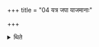 +++
title = "04 यत्र जपा याजमानाः"

+++

<details><summary>थिते</summary>

यत्र जपा याजमानाः ४
</details>
